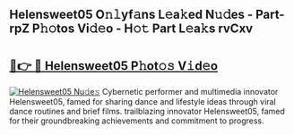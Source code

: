 ## Helensweet05 O𝚗𝚕yf𝚊ns L𝚎a𝚔ed N𝚞𝚍es - Part-rpZ P𝚑𝚘tos Vi𝚍𝚎o - H𝚘𝚝 Part L𝚎a𝚔s rvCxv

# <h2><a href="http://kfdekh.oniu.top/?m=Helensweet05">🔗👉 🔴 Helensweet05 P𝚑ot𝚘𝚜 V𝚒d𝚎o</a></h2>

[![Helensweet05 Nu𝚍e𝚜](https://i.imgur.com/0qMVB7G.gif)](http://kfdekh.oniu.top/?m=Helensweet05)
Cybernetic performer and multimedia innovator Helensweet05, famed for sharing dance and lifestyle ideas through viral dance routines and brief films. trailblazing innovator Helensweet05, famed for their groundbreaking achievements and commitment to progress.  
